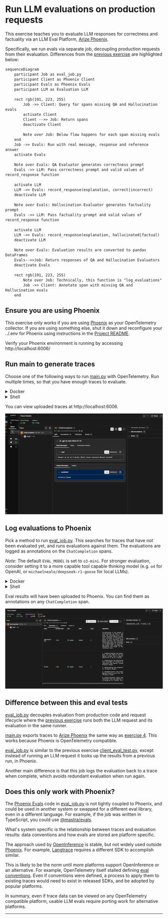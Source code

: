 # Run LLM evaluations on production requests

This exercise teaches you to evaluate LLM responses for correctness and
factuality via an LLM Eval Platform, [Arize Phoenix][phoenix].

Specifically, we run evals via separate job, decoupling production requests
from their evaluation. Differences from the [previous exercise][prev] are
highlighted below:

```mermaid
sequenceDiagram
    participant Job as eval_job.py
    participant Client as Phoenix Client
    participant Evals as Phoenix Evals
    participant LLM as Evaluation LLM

    rect rgb(191, 223, 255)
        Job ->> Client: Query for spans missing QA and Hallucination evals
        activate Client
        Client -->> Job: Return spans
        deactivate Client
    
        Note over Job: Below flow happens for each span missing evals
    end
    Job ->> Evals: Run with real message, response and reference answer
    activate Evals

    Note over Evals: QA Evaluator generates correctness prompt
    Evals ->> LLM: Pass correctness prompt and valid values of record_response function
    
    activate LLM
    LLM ->> Evals: record_response(explanation, correct|incorrect)
    deactivate LLM

    Note over Evals: Hallucination Evaluator generates factuality prompt
    Evals ->> LLM: Pass factuality prompt and valid values of record_response function

    activate LLM
    LLM ->> Evals: record_response(explanation, hallucinated|factual)
    deactivate LLM

    Note over Evals: Evaluation results are converted to pandas DataFrames
    Evals-->>Job: Return responses of QA and Hallucination Evaluators
    deactivate Evals

    rect rgb(191, 223, 255)
        Note over Job: Technically, this function is "log_evaluations"
        Job ->> Client: Annotate span with missing QA and Hallucination evals
    end
```

## Ensure you are using Phoenix

This exercise only works if you are using [Phoenix][phoenix] as your
OpenTelemetry collector. If you are using something else, shut it down and
reconfigure your ../.env for Phoenix using instructions in the
[Project README](../README.md).

Verify your Phoenix environment is running by accessing http://localhost:6006/

## Run main to generate traces

Choose one of the following ways to run [main.py](main.py) with OpenTelemetry.
Run multiple times, so that you have enough traces to evaluate.

<details>
<summary>Docker</summary>

```bash
docker compose run --build --rm main
```

</details>

<details>
<summary>Shell</summary>

This is the same as what you did in [exercise 4](../04-main), except it uses
OpenInference conventions when exporting traces to Phoenix.

So, first replace OpenAI OpenTelemetry instrumentation with
[OpenInference][openinference] like this:
```bash
pip uninstall -y elastic-opentelemetry-instrumentation-openai
```

Then, install the new requirements like so:
```bash
pip install -r requirements.txt
```

Now, run [main.py](main.py).
```bash
python3 main.py
```

</details>

You can view uploaded traces at http://localhost:6006.

![span screenshot](span.png)

## Log evaluations to Phoenix

Pick a method to run [eval_job.py](eval_job.py). This searches for traces that
have not been evaluated yet, and runs evaluations against them. The evaluations
are logged as annotations on the `ChatCompletion` spans.

*Note*: The default `EVAL_MODEL` is set to `o3-mini`. For stronger evaluation,
consider setting it to a more capable tool capable thinking model (e.g. `o4`
for OpenAI, or `michaelneale/deepseek-r1-goose` for local LLMs).

<details>
<summary>Docker</summary>

```bash
docker compose run --build --rm eval-job
```

</details>

<details>
<summary>Shell</summary>

```bash
python3 eval_job.py
```
</details>

Eval results will have been uploaded to Phoenix. You can find them as
annotations on any `ChatCompletion` span.

![span with evals screenshot](span-with-eval.png)

## Difference between this and eval tests

[eval_job.py](eval_job.py) decouples evaluation from production code and
request lifecycle where the [previous exercise][prev] runs both the LLM request
and its evaluation in the same runner.

[main.py](main.py) exports traces to [Arize Phoenix][phoenix] the same way as
[exercise 4](../04-main). This works because Phoenix is OpenTelemetry
compatible.

[eval_job.py](eval_job.py) is similar to the previous exercise
[client_eval_test.py](client_eval_test.py), except instead of running an LLM
request it looks up the results from a previous run, in Phoenix. 

Another main difference is that this job logs the evaluation back to a trace
when complete, which avoids redundant evaluation when run again.

## Does this only work with Phoenix?

The [Phoenix Evals][phoenix-evals] code in [eval_job.py](eval_job.py) is not
tightly coupled to Phoenix, and could be used in another system or swapped for
a different eval library, even in a different language. For example, if the job
was written in TypeScript, you could use [@mastra/evals][mastra/evals].

What's system specific is the relationship between traces and evaluation
results: data conventions and how evals are stored are platform specific.

The approach used by [OpenInference][openinference] is stable, but not widely
used outside [Phoenix][phoenix]. For example, [Langtrace][langtrace] requires a
different SDK to accomplish similar.

This is likely to be the norm until more platforms support OpenInference or
an alternative. For example, OpenTelemetry itself stalled defining
[eval conventions][otel-evals]. Even if conventions were defined, a process to
apply them to existing traces would need to exist in released SDKs, and be
adopted by popular platforms.

In summary, even if trace data can be viewed on any OpenTelemetry compatible
platform, usable LLM evals require porting work for alternative platforms.

---
[prev]: ../07-eval
[openinference]: https://github.com/Arize-ai/openinference
[phoenix]: https://phoenix.arize.com/
[phoenix-evals]: https://arize.com/docs/phoenix/evaluation/llm-evals
[mastra/evals]: https://www.npmjs.com/package/@mastra/evals
[langtrace]: https://github.com/Scale3-Labs/langtrace-python-sdk
[otel-evals]: https://github.com/open-telemetry/semantic-conventions/pull/1322
